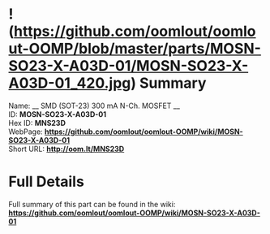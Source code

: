 
!(https://github.com/oomlout/oomlout-OOMP/blob/master/parts/MOSN-SO23-X-A03D-01/MOSN-SO23-X-A03D-01_420.jpg)
Summary
=================
  
Name: __ SMD (SOT-23) 300 mA N-Ch. MOSFET __    
ID: __MOSN-SO23-X-A03D-01__   
Hex ID: __MNS23D__   
WebPage: __https://github.com/oomlout/oomlout-OOMP/wiki/MOSN-SO23-X-A03D-01__   
Short URL: __http://oom.lt/MNS23D__   

Full Details
==========================
Full summary of this part can be found in the wiki:   
__https://github.com/oomlout/oomlout-OOMP/wiki/MOSN-SO23-X-A03D-01__    

